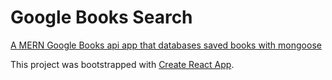 # Google Books Search

[A MERN Google Books api app that databases saved books with mongoose](https://safe-mountain-87290.herokuapp.com/)


This project was bootstrapped with [Create React App](https://github.com/facebook/create-react-app).

